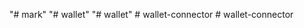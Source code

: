 "# mark" 
"# wallet" 
"# wallet" 
#   w a l l e t - c o n n e c t o r  
 #   w a l l e t - c o n n e c t o r  
 
